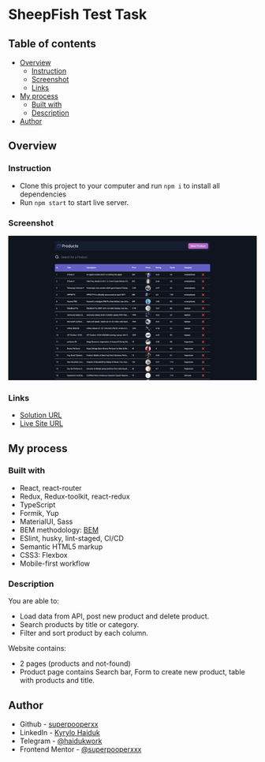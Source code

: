 # SheepFish Test Task

## Table of contents

- [Overview](#overview)
  - [Instruction](#instruction)
  - [Screenshot](#screenshot)
  - [Links](#links)
- [My process](#my-process)
  - [Built with](#built-with)
  - [Description](#description)
- [Author](#author)

## Overview

### Instruction

- Clone this project to your computer and run <code>npm i</code> to install all dependencies
- Run <code>npm start</code> to start live server.

### Screenshot

![](demo.png)

### Links

- [Solution URL](https://github.com/superpooperxxx/sheep-fish__test-task)
- [Live Site URL](https://superpooperxxx.github.io/sheep-fish__test-task/)

## My process

### Built with

- React, react-router
- Redux, Redux-toolkit, react-redux
- TypeScript
- Formik, Yup
- MaterialUI, Sass
- BEM methodology: [BEM](https://en.bem.info/methodology/)
- ESlint, husky, lint-staged, CI/CD
- Semantic HTML5 markup
- CSS3: Flexbox
- Mobile-first workflow

### Description

You are able to:

- Load data from API, post new product and delete product.
- Search products by title or category.
- Filter and sort product by each column.

Website contains:

- 2 pages (products and not-found)
- Product page contains Search bar, Form to create new product, table with products and title.

## Author

- Github - [superpooperxx](https://github.com/superpooperxxx)
- LinkedIn - [Kyrylo Haiduk](https://www.linkedin.com/in/kyrylo-haiduk/)
- Telegram - [@haidukwork](https://t.me/haidukwork)
- Frontend Mentor - [@superpooperxxx](https://www.frontendmentor.io/profile/superpooperxxx)
